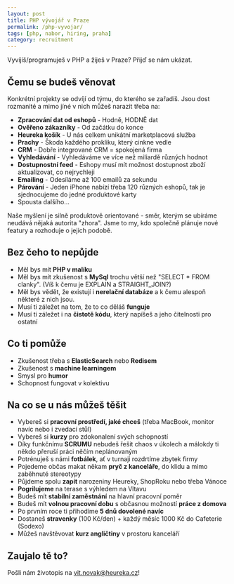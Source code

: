 ```yaml
---
layout: post
title: PHP vývojář v Praze
permalink: /php-vyvojar/
tags: [php, nabor, hiring, praha]
category: recruitment
---
```


Vyvíjíš/programuješ v PHP a žiješ v Praze? Přijď se nám ukázat.

## Čemu se budeš věnovat
Konkrétní projekty se odvíjí od týmu, do kterého se zařadíš. Jsou dost rozmanité a mimo jíné v nich můžeš narazit třeba na:
* **Zpracování dat od eshopů** - Hodně, HODNĚ dat
* **Ověřeno zákazníky** - Od začátku do konce
* **Heureka košík** - U nás celkem unikátní marketplacová služba
* **Prachy** - Škoda každého prokliku, který cinkne vedle
* **CRM** - Dobře integrované CRM = spokojená firma
* **Vyhledávání** - Vyhledáváme ve více než miliardě různých hodnot
* **Dostupnostní feed** - Eshopy musí mít možnost dostupnost zboží aktualizovat, co nejrychleji
* **Emailing** - Odesíláme až 100 emailů za sekundu
* **Párování** - Jeden iPhone nabízí třeba 120 různých eshopů, tak je sjednocujeme do jedné produktové karty
* Spousta dalšího...

Naše myšlení je silně produktově orientované - směr, kterým se ubíráme neudává nějaká autorita "zhora". Jsme to my, kdo
společně plánuje nové featury a rozhoduje o jejich podobě.

## Bez čeho to nepůjde
* Měl bys mít **PHP v malíku**
* Měl bys mít zkušenost s **MySql** trochu větší než "SELECT * FROM clanky". (Víš k čemu je EXPLAIN a STRAIGHT_JOIN?)
* Měl bys vědět, že existují i **nerelační databáze** a k čemu alespoň některé z nich jsou.
* Musí ti záležet na tom, že to co děláš **funguje**
* Musí ti záležet i na **čistotě kódu**, který napíšeš a jeho čitelnosti pro ostatní

## Co ti pomůže
* Zkušenost třeba s **ElasticSearch** nebo **Redisem**
* Zkušenost s **machine learningem**
* Smysl pro **humor**
* Schopnost fungovat v kolektivu

## Na co se u nás můžeš těšit
* Vybereš si **pracovní prostředí, jaké chceš** (třeba MacBook, monitor navíc nebo i zvedací stůl)
* Vybereš si **kurzy** pro zdokonalení svých schopností
* Díky funkčnímu **SCRUMU** nebudeš řešit chaos v úkolech a málokdy ti někdo přeruší práci něčím neplánovaným
* Potrénuješ s námi **fotbálek**, ať v turnaji rozdrtíme zbytek firmy
* Pojedeme občas makat někam **pryč z kanceláře**, do klidu a mimo zaběhnuté stereotypy
* Půjdeme spolu **zapít** narozeniny Heureky, ShopRoku nebo třeba Vánoce
* **Pogrilujeme** na terase s výhledem na Vltavu
* Budeš mít **stabilní zaměstnání** na hlavní pracovní poměr
* Budeš mít **volnou pracovní dobu** s občasnou možností **práce z domova**
* Po prvním roce ti přihodíme **5 dnů dovolené navíc**
* Dostaneš **stravenky** (100 Kč/den) + každý měsíc 1000 Kč do Cafeterie (Sodexo)
* Můžeš navštěvovat **kurz angličtiny** v prostoru kanceláří

## Zaujalo tě to?
Pošli nám životopis na [vit.novak@heureka.cz](mailto:vit.novak@heureka.cz "poslat email")!

